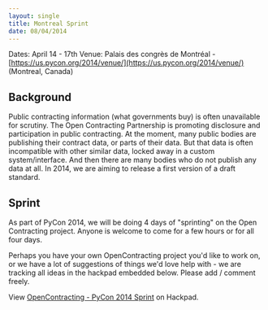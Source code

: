 ```yaml
---
layout: single
title: Montreal Sprint
date: 08/04/2014
---
```

Dates: April 14 - 17th
Venue: Palais des congrès de Montréal - [https://us.pycon.org/2014/venue/](https://us.pycon.org/2014/venue/) (Montreal, Canada)

## Background
Public contracting information (what governments buy) is often unavailable for scrutiny. The Open Contracting Partnership is promoting disclosure and participation in public contracting. At the moment, many public bodies are publishing their contract data, or parts of their data. But that data is often incompatible with other similar data, locked away in a custom system/interface. And then there are many bodies who do not publish any data at all. In 2014, we are aiming to release a first version of a draft standard.

## Sprint
As part of PyCon 2014, we will be doing 4 days of "sprinting" on the Open Contracting project. Anyone is welcome to come for a few hours or for all four days. 

Perhaps you have your own OpenContracting project you'd like to work on, or we have a lot of suggestions of things we'd love help with - we are tracking all ideas in the hackpad embedded below. Please add / comment freely.

<script src="https://opencontractingdata.hackpad.com/wpJvs8HRVED.js"></script><noscript><div>View <a href="https://opencontractingdata.hackpad.com/wpJvs8HRVED">OpenContracting - PyCon 2014 Sprint</a> on Hackpad.</div></noscript>

